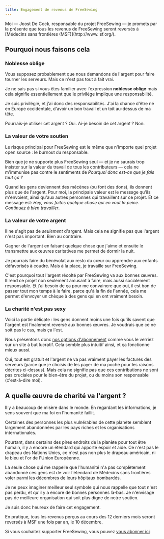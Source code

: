 ```yaml
---
title: Engagement de revenus de FreeSewing
---
```


<Note>

Moi — Joost De Cock, responsable du projet FreeSewing 
— je promets par la présente que tous les revenus de FreeSewing seront reversés
à [Médecins sans frontières (MSF)](http://www. sf.org/).

</Note>

## Pourquoi nous faisons cela

### Noblesse oblige

Vous supposez probablement que nous demandons de l'argent pour faire tourner les serveurs. Mais ce n'est pas tout à fait vrai.

Je ne sais pas si vous êtes familier avec l'expression **noblesse oblige** mais cela signifie essentiellement que le privilège implique une responsabilité.

Je suis privilégié, et j'ai donc des responsabilités. J'ai la chance d'être né en Europe occidentale, d'avoir un bon travail et un toit au-dessus de ma tête.

Pourrais-je utiliser cet argent ? Oui. Ai-je besoin de cet argent ? Non.

### La valeur de votre soutien

Le risque principal pour FreeSewing est le même que n'importe quel projet open source : le burnout du responsable.

Bien que je ne supporte plus FreeSewing seul — et je ne saurais trop insister sur la valeur du travail de tous les contributeurs — cela ne m'immunise pas contre le sentiments de *Pourquoi donc est-ce que je fais tout ça ?*

Quand les gens deviennent des mécènes (ou font des dons), ils donnent plus que de l'argent. Pour moi, la principale valeur est le message qu'ils m'envoient, ainsi qu'aux autres personnes qui travaillent sur ce projet. Et ce message est: *Hey, vous faites quelque chose qui en vaut la peine. Continuez à bien travailler*.

### La valeur de votre argent

Il ne s'agit pas de *seulement* d'argent. Mais cela ne signifie pas que l'argent n'est pas important. Bien au contraire.

Gagner de l'argent en faisant quelque chose que j'aime et ensuite le transmettre aux œuvres caritatives me permet de dormir la nuit.

Je pourrais faire du bénévolat aux resto du cœur ou apprendre aux enfants défavorisés à coudre. Mais à la place, je travaille sur FreeSewing.

C'est pourquoi tout l'argent récolté par FreeSewing va aux bonnes œuvres. Il rend ce projet non seulement amusant à faire, mais aussi socialement responsable. Et j'ai besoin de ça pour me convaincre que oui, il est bon de passer tout mon temps à le faire, parce qu'à la fin de l'année, cela me permet d'envoyer un chèque à des gens qui en ont vraiment besoin.

### La charité n'est pas sexy
Voici la partie délicate : les gens donnent moins une fois qu'ils savent que l'argent est finalement reversé aux bonnes œuvres. Je voudrais que ce ne soit pas le cas, mais ça l'est.

Nous présentons donc [nos options d'abonnement](/patrons/join) comme vous le verriez sur un site à but lucratif. Cela semble plus intuitif ainsi, et ça fonctionne mieux aussi.

Oui, tout est gratuit et l'argent ne va pas vraiment payer les factures des serveurs (parce que je choisis de les payer de ma poche pour les raisons décrites ci-dessus). Mais cela ne signifie pas que ces contributions ne sont pas cruciales pour le bien-être du projet, ou du moins son responsable (c'est-à-dire moi).

## A quelle œuvre de charité va l'argent ?

Il y a beaucoup de misère dans le monde. En regardant les informations, je sens souvent que ma foi en l'humanité faillit.

Certaines des personnes les plus vulnérables de cette planète semblent largement abandonnées par les pays riches et les organisations internationales.

Pourtant, dans certains des pires endroits de la planète pour tout être humain, il y a encore un étendard qui apporte espoir et aide. Ce n'est pas le drapeau des Nations Unies, ce n'est pas non plus le drapeau américain, ni le bleu et l'or de l'Union Européenne.

La seule chose qui me rappelle que l'humanité n'a pas complètement abandonné ces gens est de voir l'étendard de Médecins sans frontières voler parmi les décombres de leurs hôpitaux bombardés.

Je ne peux imaginer meilleur seul symbole qui nous rappelle que tout n'est pas perdu, et qu'il y a encore de bonnes personnes là-bas. Je n'envisage pas de meilleure organisation qui soit plus digne de notre soutien.

Je suis donc heureux de faire cet engagement.

En pratique, tous les revenus perçus au cours des 12 derniers mois seront reversés à MSF une fois par an, le 10 décembre.

<Note>

Si vous souhaitez supporter FreeSewing, vous pouvez [vous abonner ici](/patrons/join)

</Note>

